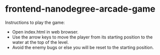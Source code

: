 frontend-nanodegree-arcade-game
===============================

Instructions to play the game:
- Open index.html in web browser.
- Use the arrow keys to move the player from its starting position to the water at the top of the level.
- Avoid the enemy bugs or else you will be reset to the starting position.